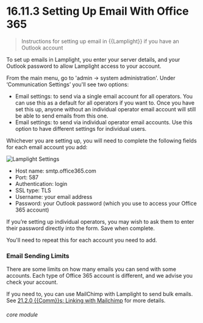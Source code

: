 # 16.11.3  <i class="fas fa-envelope-open"></i> Setting Up Email With Office 365

> Instructions for setting up email in {{Lamplight}} if you have an Outlook account



To set up emails in Lamplight, you enter your server details, and your Outlook password to allow Lamplight access to your account.

From the main menu, go to 'admin -> system administration'.  Under ‘Communication Settings’ you'll see two options:

   - Email settings: to send via a single email account for all operators. You can use this as a default for all operators if you want to. Once you have set this up, anyone without an individual operator email account will still be able to send emails from this one.
   - Email settings: to send via individual operator email accounts. Use this option to have different settings for individual users.

Whichever you are setting up, you will need to complete the following fields for each email account you add:

![Lamplight Settings](16.11.1c.png)

- Host name: smtp.office365.com
- Port: 587
- Authentication: login
- SSL type: TLS
- Username: your email address
- Password: your Outlook password (which you use to access your Office 365 account)

If you’re setting up individual operators, you may wish to ask them to enter their password directly into the form.  Save when complete.  

You'll need to repeat this for each account you need to add.

  
### Email Sending Limits

There are some limits on how many emails you can send with some accounts.  Each type of Office 365 account is different, and we advise you check your account.  

If you need to, you can use MailChimp with Lamplight to send bulk emails. See [21.2.0 {{Comm}}s: Linking with Mailchimp](/help/index/p/21.2.0) for more details. 
 
 
###### core module
